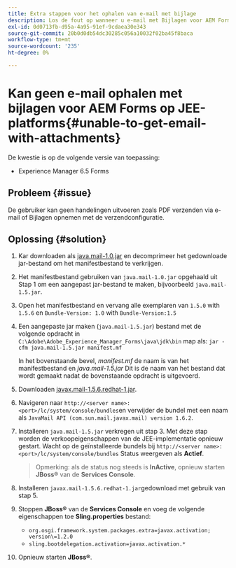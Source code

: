 ```yaml
---
title: Extra stappen voor het ophalen van e-mail met bijlage
description: Los de fout op wanneer u e-mail met Bijlagen voor AEM Forms op platforms JEE niet kunt terugwinnen.
exl-id: 0d0713fb-d95a-4a95-91ef-9cdaea30e343
source-git-commit: 20b0d0db54dc30285c056a10032f02ba45f8baca
workflow-type: tm+mt
source-wordcount: '235'
ht-degree: 0%

---
```


# Kan geen e-mail ophalen met bijlagen voor AEM Forms op JEE-platforms{#unable-to-get-email-with-attachments}

De kwestie is op de volgende versie van toepassing:
* Experience Manager 6.5 Forms

## Probleem {#issue}

De gebruiker kan geen handelingen uitvoeren zoals PDF verzenden via e-mail of Bijlagen opnemen met de verzendconfiguratie.

## Oplossing {#solution}

1. Kar downloaden als [java.mail-1.0.jar](/help/forms/using/java.mail-1.0.jar) en decomprimeer het gedownloade jar-bestand om het manifestbestand te verkrijgen.

1. Het manifestbestand gebruiken van `java.mail-1.0.jar` opgehaald uit Stap 1 om een aangepast jar-bestand te maken, bijvoorbeeld `java.mail-1.5.jar`.

1. Open het manifestbestand en vervang alle exemplaren van `1.5.0` with `1.5.6` en `Bundle-Version: 1.0` with `Bundle-Version:1.5`

1. Een aangepaste jar maken (`java.mail-1.5.jar`) bestand met de volgende opdracht in `C:\Adobe\Adobe_Experience_Manager_Forms\java\jdk\bin` map als:
   `jar -cfm java.mail-1.5.jar manifest.mf`

   In het bovenstaande bevel, *manifest.mf* de naam is van het manifestbestand en *java.mail-1.5.jar* Dit is de naam van het bestand dat wordt gemaakt nadat de bovenstaande opdracht is uitgevoerd.

1. Downloaden [javax.mail-1.5.6.redhat-1.jar](https://mvnrepository.com/artifact/com.sun.mail/javax.mail/1.5.6.redhat-1).

1. Navigeren naar `http://<server name>:<port>/lc/system/console/bundles`en verwijder de bundel met een naam als `JavaMail API (com.sun.mail.javax.mail) version 1.6.2`.

1. Installeren `java.mail-1.5.jar` verkregen uit stap 3. Met deze stap worden de verkoopeigenschappen van de JEE-implementatie opnieuw gestart. Wacht op de geïnstalleerde bundels bij `http://<server name>:<port>/lc/system/console/bundles` Status weergeven als **Actief**.

   >Opmerking: als de status nog steeds is **InActive**, opnieuw starten   **JBoss®** van de **Services Console**.


1. Installeren `javax.mail-1.5.6.redhat-1.jar`gedownload met gebruik van stap 5.

1. Stoppen **JBoss®** van de **Services Console** en voeg de volgende eigenschappen toe **Sling.properties** bestand:
   * `org.osgi.framework.system.packages.extra=javax.activation; version\=1.2.0`
   * `sling.bootdelegation.activation=javax.activation.*`

1. Opnieuw starten **JBoss®**.
